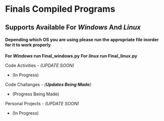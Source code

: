# **Finals Compiled Programs**

## Supports Available For _Windows_ And _Linux_

#### Depending which OS you are using please run the appropriate file inorder for it to work properly

**For _Windows_ run Final_windows.py**
**For _linux_ run Final_linux.py**

Code Activities - _(UPDATE SOON)_
   - (In Progress)

Code Challanges - _(**Updates Being Made**)_
   - (Progress Being Made)

Personal Projects - _(UPDATE SOON)_
   - (In Progress)
